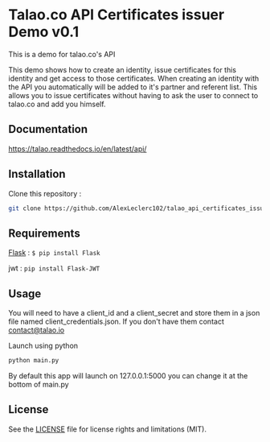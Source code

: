 
# Talao.co API Certificates issuer Demo v0.1

This is a demo for talao.co's API

This demo shows how to create an identity, issue certificates for this identity and get access to those certificates. When creating an identity with the API you automatically will be added to it's partner and referent list. This allows you to issue certificates without having to ask the user to connect to talao.co and add you himself.

## Documentation
https://talao.readthedocs.io/en/latest/api/
## Installation

Clone this repository : 

```bash
git clone https://github.com/AlexLeclerc102/talao_api_certificates_issuer.git
```

## Requirements

[Flask](https://flask.palletsprojects.com/en/1.1.x/) : `$ pip install Flask`

jwt : `pip install Flask-JWT`

## Usage

You will need to have a client_id and a client_secret and store them in a json file named client_credentials.json.
If you don't have them contact contact@talao.io

Launch using python

```bash
python main.py
```

By default this app will launch on 127.0.0.1:5000 you can change it at the bottom of main.py

## License

See the [LICENSE](https://github.com/AlexLeclerc102/talao_api_certificates_issuer/blob/master/LICENSE) file for license rights and limitations (MIT).

